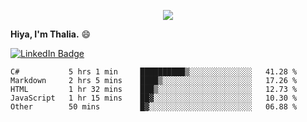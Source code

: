 <p align="center">
  <img src=https://media2.giphy.com/media/J2yDvX0N4GpAdHOD3N/giphy.gif?cid=ecf05e4732fecy7p8iauk3qv6wrz5awzkzmwe846do1i8h6n&rid=giphy.gif>
</p>


<!-- <p align="middle">
  <img src="https://raw.githubusercontent.com/thaliajuarez/thaliajuarez/main/images/unnamed.png" />
</p> -->

**Hiya, I'm Thalia.** 😄

[![LinkedIn Badge](https://img.shields.io/badge/LinkedIn-Profile-informational?style=flat&logo=linkedin&logoColor=white&color=0D76A8)](https://www.linkedin.com/in/thalia-juarez/)


<!--
**thaliajuarez/thaliajuarez** is a ✨ _special_ ✨ repository because its `README.md` (this file) appears on your GitHub profile.
Here are some ideas to get you started:
- 🔭 I’m currently working on 
- 🌱 I’m currently learning C
- 👯 I’m looking to collaborate on ...
- 🤔 I’m looking for help with ...
- 💬 Ask me about ...
- 📫 How to reach me: ...
- 😄 Pronouns: ...
- ⚡ Fun fact: ...


- 🔭 I’m currently working on UI/UX.
- 🌱 I’m currently learning C#
- ⚡ Fun fact: Raindrops fall between 15 and 25 miles per hour.
-->

<!--START_SECTION:waka-->

```text
C#           5 hrs 1 min     ██████████▒░░░░░░░░░░░░░░   41.28 %
Markdown     2 hrs 5 mins    ████▒░░░░░░░░░░░░░░░░░░░░   17.26 %
HTML         1 hr 32 mins    ███▒░░░░░░░░░░░░░░░░░░░░░   12.73 %
JavaScript   1 hr 15 mins    ██▓░░░░░░░░░░░░░░░░░░░░░░   10.30 %
Other        50 mins         █▓░░░░░░░░░░░░░░░░░░░░░░░   06.88 %
```

<!--END_SECTION:waka-->

